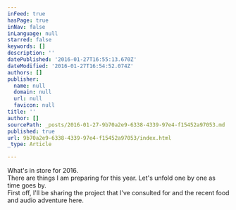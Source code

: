```yaml
---
inFeed: true
hasPage: true
inNav: false
inLanguage: null
starred: false
keywords: []
description: ''
datePublished: '2016-01-27T16:55:13.670Z'
dateModified: '2016-01-27T16:54:52.074Z'
authors: []
publisher:
  name: null
  domain: null
  url: null
  favicon: null
title: ''
author: []
sourcePath: _posts/2016-01-27-9b70a2e9-6338-4339-97e4-f15452a97053.md
published: true
url: 9b70a2e9-6338-4339-97e4-f15452a97053/index.html
_type: Article

---
```

What's in store for 2016\.   
There are things I am preparing for this year. Let's unfold one by one as time goes by.   
First off, I'll be sharing the project that I've consulted for and the recent food and audio adventure here.